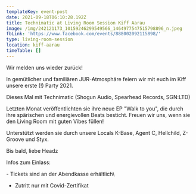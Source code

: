 ```yaml
---
templateKey: event-post
date: 2021-09-18T06:10:28.192Z
title: Technimatic at Living Room Session Kiff Aarau
image: /img/242121173_10159246299549566_1464977547515798896_n.jpeg
fbLink: 'https://www.facebook.com/events/888002092115898/'
type: living-room-session
location: kiff-aarau
timeTable: []
---
```

Wir melden uns wieder zurück!

In gemütlicher und familiären JUR-Atmosphäre feiern wir mit euch im Kiff unsere erste (!) Party 2021.

Dieses Mal mit Technimatic (Shogun Audio, Spearhead Records, SGN:LTD)

Letzten Monat veröffentlichten sie ihre neue EP "Walk to you", die durch ihre spärischen und energievollen Beats besticht. Freuen wir uns, wenn sie den Living Room mit guten Vibes füllen!

Unterstützt werden sie durch unsere Locals K-Base, Agent C, Hellchild, Z-Groove und Styx.

Bis bald, liebe Headz

Infos zum Einlass:

\- Tickets sind an der Abendkasse erhältlich\
- Zutritt nur mit Covid-Zertifikat
